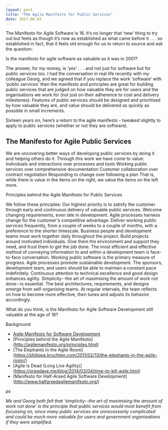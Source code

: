 ```yaml
---
layout: post
title: "The Agile Manifesto for Public Services"
date: 2017-06-03
---
```


The Manifesto for Agile Software is 16.
It’s no longer that ‘new’ thing to try out but feels as though it’s now as established as what came before it . . . so established in fact, that it feels old enough for us to return to source and ask the question:

Is the manifesto for agile software as valuable as it was in 2001?

The answer, for my money, is ‘yes’ . . . and not just for software but for public services too.
I had the conversation in real life recently with my colleague Georg, and we agreed that if you replace the work ‘software’ with ‘public services’ then the manifesto and principles are great for building public services that are judged on how valuable they are for users and the organisations we work for (not just on their adherence to cost and delivery milestones). Features of public services should be designed and prioritised by how valuable they are, and value should be delivered as quickly as possible in small increments.

Sixteen years on, here’s a return to the agile manifesto - tweaked slightly to apply to public services (whether or not they are software).

## The Manifesto for Agile Public Services

We are uncovering better ways of developing public services by doing it and helping others do it. Through this work we have come to value:
Individuals and interactions over processes and tools
Working public services over comprehensive documentation
Customer collaboration over contract negotiation
Responding to change over following a plan
That is, while there is value in the items on the right, we value the items on the left more.

Principles behind the Agile Manifesto for Public Services

We follow these principles:
Our highest priority is to satisfy the customer through early and continuous delivery of valuable public services.
Welcome changing requirements, even late in development. Agile processes harness change for the customer's competitive advantage.
Deliver working public services frequently, from a couple of weeks to a couple of months, with a preference to the shorter timescale.
Business people and development teams must work together daily throughout the project.
Build projects around motivated individuals. Give them the environment and support they need, and trust them to get the job done.
The most efficient and effective method of conveying information to and within a development team is face-to-face conversation.
Working public software is the primary measure of progress.
Agile processes promote sustainable development. The sponsors, development team, and users should be able to maintain a constant pace indefinitely.
Continuous attention to technical excellence and good design enhances agility.
Simplicity--the art of maximising the amount of work not done--is essential.
The best architectures, requirements, and designs emerge from self-organising teams.
At regular intervals, the team reflects on how to become more effective, then tunes and adjusts its behavior accordingly.

What do you think, is the Manifesto for Agile Software Development still valuable at the age of 16?

Background

- [Agile Manifesto for Software Development](http://agilemanifesto.org)
- [Principles behind the Agile Manifesto] (http://agilemanifesto.org/principles.html)
- [The Elephants in the Agile Room] (https://philippe.kruchten.com/2011/02/13/the-elephants-in-the-agile-room/)
- [Agile is Dead (Long Live Agility)] (https://pragdave.me/blog/2014/03/04/time-to-kill-agile.html)
- [Manifesto for Half-Arsed Agile Software Development] (http://www.halfarsedagilemanifesto.org/)

*ps*

*Me and Georg both felt that ‘simplicity--the art of maximising the amount of work not done’ is the principle that public services would most benefit from focussing on, since many public services are unnecessarily complicated and could be much more valuable for users and government organisations if they were simplified.*
